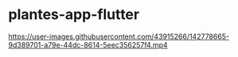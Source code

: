 # plantes-app-flutter



https://user-images.githubusercontent.com/43915266/142778665-9d389701-a79e-44dc-8614-5eec356257f4.mp4

